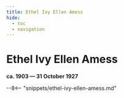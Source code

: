 ```yaml
---
title: Ethel Ivy Ellen Amess
hide:
  - toc
  - navigation 
---
```


# Ethel Ivy Ellen Amess

**ca. 1903 — 31 October 1927**

--8<-- "snippets/ethel-ivy-ellen-amess.md"
